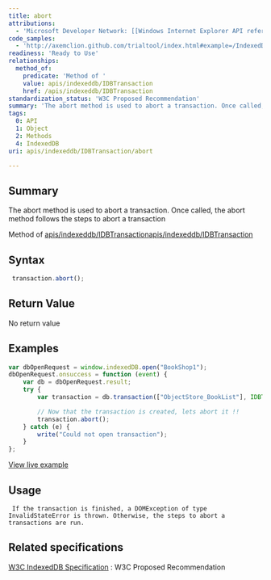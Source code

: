 ```yaml
---
title: abort
attributions:
  - 'Microsoft Developer Network: [[Windows Internet Explorer API reference](http://msdn.microsoft.com/en-us/library/ie/hh828809%28v=vs.85%29.aspx) Article]'
code_samples:
  - 'http://axemclion.github.com/trialtool/index.html#example=/IndexedDB/trialtool/moz_indexedDB.html&selected=Abort%20Transaction&'
readiness: 'Ready to Use'
relationships:
  method_of:
    predicate: 'Method of '
    value: apis/indexeddb/IDBTransaction
    href: /apis/indexeddb/IDBTransaction
standardization_status: 'W3C Proposed Recommendation'
summary: 'The abort method is used to abort a transaction. Once called, the abort method follows the steps to abort a transaction'
tags:
  0: API
  1: Object
  2: Methods
  4: IndexedDB
uri: apis/indexeddb/IDBTransaction/abort

---
```

## <span>Summary</span>

The abort method is used to abort a transaction. Once called, the abort method follows the steps to abort a transaction

Method of [apis/indexeddb/IDBTransaction](/apis/indexeddb/IDBTransaction)[apis/indexeddb/IDBTransaction](/apis/indexeddb/IDBTransaction)

## <span>Syntax</span>

``` js
 transaction.abort();
```

## <span>Return Value</span>

No return value

## <span>Examples</span>

``` js
var dbOpenRequest = window.indexedDB.open("BookShop1");
dbOpenRequest.onsuccess = function (event) {
    var db = dbOpenRequest.result;
    try {
        var transaction = db.transaction(["ObjectStore_BookList"], IDBTransaction.READ_WRITE);

        // Now that the transaction is created, lets abort it !!
        transaction.abort();
    } catch (e) {
        write("Could not open transaction");
    }
};
```

[View live example](http://axemclion.github.com/trialtool/index.html#example=/IndexedDB/trialtool/moz_indexedDB.html&selected=Abort%20Transaction&)

## <span>Usage</span>

     If the transaction is finished, a DOMException of type InvalidStateError is thrown. Otherwise, the steps to abort a transactions are run.

## <span>Related specifications</span>

[W3C IndexedDB Specification](http://www.w3.org/TR/IndexedDB/)
:   W3C Proposed Recommendation
